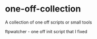 # one-off-collection
A collection of one off scripts or small tools

ftpwatcher - one off init script that I fixed 
